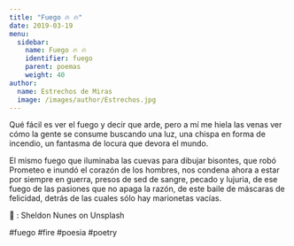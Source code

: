 ```yaml
---
title: "Fuego 🔥 🔥"
date: 2019-03-19
menu:
  sidebar:
    name: Fuego 🔥 🔥
    identifier: fuego
    parent: poemas
    weight: 40
author:
  name: Estrechos de Miras
  image: /images/author/Estrechos.jpg
---
```


Qué fácil es ver el fuego y decir que arde, pero a mí me hiela las venas ver cómo la gente se consume buscando una luz, una chispa en forma de incendio, un fantasma de locura que devora el mundo.

El mismo fuego que iluminaba las cuevas para dibujar bisontes, que robó Prometeo e inundó el corazón de los hombres, nos condena ahora a estar por siempre en guerra, presos de sed de sangre, pecado y lujuria, de ese fuego de las pasiones que no apaga la razón, de este baile de máscaras de felicidad, detrás de las cuales sólo hay marionetas vacías.

📸 :    Sheldon Nunes on Unsplash

#fuego #fire #poesia #poetry
